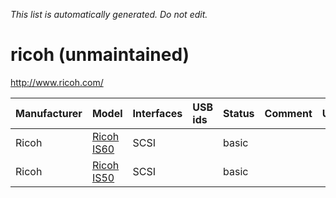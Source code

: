 _This list is automatically generated. Do not edit._

# ricoh (unmaintained) #
http://www.ricoh.com/

| **Manufacturer** | **Model** | **Interfaces** | **USB ids** | **Status** | **Comment** | **URL** |
|:-----------------|:----------|:---------------|:------------|:-----------|:------------|:--------|
|Ricoh|[Ricoh IS60](RicohRicohIS60.md)|SCSI|  |basic|  |  |
|Ricoh|[Ricoh IS50](RicohRicohIS50.md)|SCSI|  |basic|  |  |